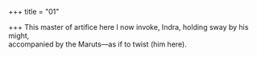 +++
title = "01"

+++
This master of artifice here I now invoke, Indra, holding sway by  his might,  
accompanied by the Maruts—as if to twist (him here).  